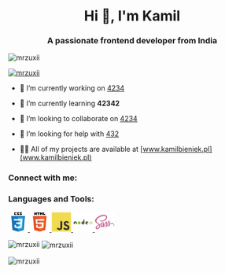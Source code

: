 <h1 align="center">Hi 👋, I'm Kamil</h1>
<h3 align="center">A passionate frontend developer from India</h3>

<p align="left"> <img src="https://komarev.com/ghpvc/?username=mrzuxii&label=Profile%20views&color=0e75b6&style=flat" alt="mrzuxii" /> </p>

<p align="left"> <a href="https://github.com/ryo-ma/github-profile-trophy"><img src="https://github-profile-trophy.vercel.app/?username=mrzuxii" alt="mrzuxii" /></a> </p>

- 🔭 I’m currently working on [4234](4432)

- 🌱 I’m currently learning **42342**

- 👯 I’m looking to collaborate on [4234](4324)

- 🤝 I’m looking for help with [432](43242)

- 👨‍💻 All of my projects are available at [www.kamilbieniek.pl](www.kamilbieniek.pl)

<h3 align="left">Connect with me:</h3>
<p align="left">
</p>

<h3 align="left">Languages and Tools:</h3>
<p align="left"> <a href="https://www.w3schools.com/css/" target="_blank" rel="noreferrer"> <img src="https://raw.githubusercontent.com/devicons/devicon/master/icons/css3/css3-original-wordmark.svg" alt="css3" width="40" height="40"/> </a> <a href="https://www.w3.org/html/" target="_blank" rel="noreferrer"> <img src="https://raw.githubusercontent.com/devicons/devicon/master/icons/html5/html5-original-wordmark.svg" alt="html5" width="40" height="40"/> </a> <a href="https://developer.mozilla.org/en-US/docs/Web/JavaScript" target="_blank" rel="noreferrer"> <img src="https://raw.githubusercontent.com/devicons/devicon/master/icons/javascript/javascript-original.svg" alt="javascript" width="40" height="40"/> </a> <a href="https://nodejs.org" target="_blank" rel="noreferrer"> <img src="https://raw.githubusercontent.com/devicons/devicon/master/icons/nodejs/nodejs-original-wordmark.svg" alt="nodejs" width="40" height="40"/> </a> <a href="https://sass-lang.com" target="_blank" rel="noreferrer"> <img src="https://raw.githubusercontent.com/devicons/devicon/master/icons/sass/sass-original.svg" alt="sass" width="40" height="40"/> </a> </p>

<p><img align="left" src="https://github-readme-stats.vercel.app/api/top-langs?username=mrzuxii&show_icons=true&locale=en&layout=compact" alt="mrzuxii" /></p>

<p>&nbsp;<img align="center" src="https://github-readme-stats.vercel.app/api?username=mrzuxii&show_icons=true&locale=en" alt="mrzuxii" /></p>

<p><img align="center" src="https://github-readme-streak-stats.herokuapp.com/?user=mrzuxii&" alt="mrzuxii" /></p>

